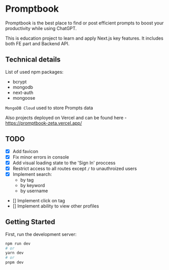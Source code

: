 # Promptbook

Promptbook is the best place to find or post efficient prompts to boost your productivity while using ChatGPT.

This is education project to learn and apply Next.js key features. It includes both FE part and Backend API.

## Technical details

List of used npm packages:

- bcrypt
- mongodb
- next-auth
- mongoose

`MongoDB Cloud` used to store Prompts data

Also projects deployed on Vercel and can be found here - https://promptbook-zeta.vercel.app/

## TODO

- [x] Add favicon
- [x] Fix minor errors in console
- [x] Add visual loading state to the 'Sign In' proccess
- [x] Restrict access to all routes except `/` to unauthroized users
- [x] Implement search:
  - by tag
  - by keyword
  - by username
- [] Implement click on tag
- [] Implement ability to view other profiles

## Getting Started

First, run the development server:

```bash
npm run dev
# or
yarn dev
# or
pnpm dev
```



